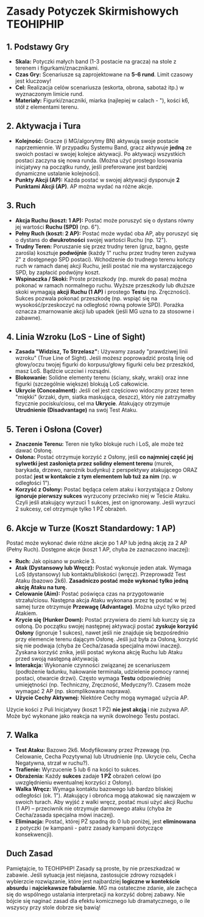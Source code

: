 # Zasady Potyczek Skirmishowych TEOHIPHIP

## 1. Podstawy Gry

* **Skala:** Potyczki małych band (1-3 postacie na gracza) na stole z terenem i figurkami/znacznikami.
* **Czas Gry:** Scenariusze są zaprojektowane na **5-6 rund**. Limit czasowy jest kluczowy!
* **Cel:** Realizacja celów scenariusza (eskorta, obrona, sabotaż itp.) w wyznaczonym limicie rund.
* **Materiały:** Figurki/znaczniki, miarka (najlepiej w calach - "), kości k6, stół z elementami terenu.

## 2. Aktywacja i Tura

* **Kolejność:** Gracze (i MG/algorytmy BN) aktywują swoje postacie naprzemiennie. W przypadku Systemu Band, gracz aktywuje **jedną** ze swoich postaci w swojej kolejce aktywacji. Po aktywacji wszystkich postaci zaczyna się nowa runda. (Można użyć prostego losowania inicjatywy na początku rundy, jeśli preferowane jest bardziej dynamiczne ustalanie kolejności).
* **Punkty Akcji (AP):** Każda postać w swojej aktywacji dysponuje **2 Punktami Akcji (AP)**. AP można wydać na różne akcje.

## 3. Ruch

* **Akcja Ruchu (koszt: 1 AP):** Postać może poruszyć się o dystans równy jej wartości **Ruchu (SPD)** (np. 6").
* **Pełny Ruch (koszt: 2 AP):** Postać może wydać oba AP, aby poruszyć się o dystans do **dwukrotności** swojej wartości Ruchu (np. 12").
* **Trudny Teren:** Poruszanie się przez trudny teren (gruz, bagno, gęste zarośla) kosztuje **podwójnie** (każdy 1" ruchu przez trudny teren zużywa 2" z dostępnego SPD postaci). Wchodzenie do trudnego terenu kończy ruch w ramach danej akcji Ruchu, jeśli postać nie ma wystarczającego SPD, by zapłacić podwójny koszt.
* **Wspinaczka / Skoki:** Proste przeszkody (np. murek do pasa) można pokonać w ramach normalnego ruchu. Wyższe przeszkody lub dłuższe skoki wymagają **akcji Ruchu (1 AP)** i prostego **Testu** (np. Zręczności). Sukces pozwala pokonać przeszkodę (np. wspiąć się na wysokość/przeskoczyć na odległość równą połowie SPD). Porażka oznacza zmarnowanie akcji lub upadek (jeśli MG uzna to za stosowne i zabawne).

## 4. Linia Wzroku (LoS - Line of Sight)

* **Zasada "Widzisz, To Strzelasz":** Używamy zasady "prawdziwej linii wzroku" (True Line of Sight). Jeśli możesz poprowadzić prostą linię od głowy/oczu twojej figurki do korpusu/głowy figurki celu bez przeszkód, masz LoS. Bądźcie uczciwi i rozsądni.
* **Blokowanie:** Solidne elementy terenu (ściany, skały, wraki) oraz inne figurki (szczególnie większe) blokują LoS całkowicie.
* **Ukrycie (Concealment):** Jeśli cel jest częściowo widoczny przez teren "miękki" (krzaki, dym, siatka maskująca, deszcz), który nie zatrzymałby fizycznie pocisku/ciosu, cel ma **Ukrycie**. Atakujący otrzymuje **Utrudnienie (Disadvantage)** na swój Test Ataku.

## 5. Teren i Osłona (Cover)

* **Znaczenie Terenu:** Teren nie tylko blokuje ruch i LoS, ale może też dawać Osłonę.
* **Osłona:** Postać otrzymuje korzyść z Osłony, jeśli **co najmniej część jej sylwetki jest zasłonięta przez solidny element terenu** (murek, barykada, drzewo, narożnik budynku) z perspektywy atakującego ORAZ postać **jest w kontakcie z tym elementem lub tuż za nim** (np. w odległości 1").
* **Korzyść z Osłony:** Postać będąca celem ataku i korzystająca z Osłony **ignoruje pierwszy sukces** wyrzucony przeciwko niej w Teście Ataku. Czyli jeśli atakujący wyrzuci 1 sukces, jest on ignorowany. Jeśli wyrzuci 2 sukcesy, cel otrzymuje tylko 1 PŻ obrażeń.

## 6. Akcje w Turze (Koszt Standardowy: 1 AP)

Postać może wykonać dwie różne akcje po 1 AP lub jedną akcję za 2 AP (Pełny Ruch). Dostępne akcje (koszt 1 AP, chyba że zaznaczono inaczej):

* **Ruch:** Jak opisano w punkcie 3.
* **Atak (Dystansowy lub Wręcz):** Postać wykonuje jeden atak. Wymaga LoS (dystansowy) lub kontaktu/bliskości (wręcz). Przeprowadź Test Ataku (bazowo 2k6). **Zasadniczo postać może wykonać tylko jedną akcję Ataku na turę.**
* **Celowanie (Aim):** Postać poświęca czas na przygotowanie strzału/ciosu. Następna akcja Ataku wykonana przez tę postać w tej samej turze otrzymuje **Przewagę (Advantage)**. Można użyć tylko przed Atakiem.
* **Krycie się (Hunker Down):** Postać przywiera do ziemi lub kurczy się za osłoną. Do początku swojej następnej aktywacji postać **zyskuje korzyść Osłony** (ignoruje 1 sukces), nawet jeśli nie znajduje się bezpośrednio przy elemencie terenu dającym Osłonę. Jeśli już była za Osłoną, korzyść się nie podwaja (chyba że Cecha/zasada specjalna mówi inaczej). Zyskana korzyść znika, jeśli postać wykona akcję Ruchu lub Ataku przed swoją następną aktywacją.
* **Interakcja:** Wykonanie czynności związanej ze scenariuszem (podłożenie ładunku, hakowanie terminala, udzielenie pomocy rannej postaci, otwarcie drzwi). Często wymaga **Testu** odpowiedniej umiejętności (np. Techniczny, Zręczność, Medyczny?). Czasem może wymagać 2 AP (np. skomplikowana naprawa).
* **Użycie Cechy Aktywnej:** Niektóre Cechy mogą wymagać użycia AP.

Użycie kości z Puli Inicjatywy (koszt 1 PŻ) **nie jest akcją** i nie zużywa AP. Może być wykonane jako reakcja na wynik dowolnego Testu postaci.

## 7. Walka

* **Test Ataku:** Bazowo 2k6. Modyfikowany przez Przewagę (np. Celowanie, Cecha Pozytywna) lub Utrudnienie (np. Ukrycie celu, Cecha Negatywna, strzał w ruchu?).
* **Trafienie:** Wyrzucenie 5 lub 6 na kości to sukces.
* **Obrażenia:** Każdy **sukces** zadaje **1 PŻ** obrażeń celowi (po uwzględnieniu ewentualnej korzyści z Osłony).
* **Walka Wręcz:** Wymaga kontaktu bazowego lub bardzo bliskiej odległości (ok. 1"). Atakujący i obrońca mogą atakować się nawzajem w swoich turach. Aby wyjść z walki wręcz, postać musi użyć akcji Ruchu (1 AP) – przeciwnik nie otrzymuje darmowego ataku (chyba że Cecha/zasada specjalna mówi inaczej).
* **Eliminacja:** Postać, której PŻ spadną do 0 lub poniżej, jest **eliminowana** z potyczki (w kampanii - patrz zasady kampanii dotyczące konsekwencji).

## Duch Zasad

Pamiętajcie, to TEOHIPHIP! Zasady są proste, by nie przeszkadzać w zabawie. Jeśli sytuacja jest niejasna, zastosujcie zdrowy rozsądek i wybierzcie rozwiązanie, które jest najbardziej **logiczne w kontekście absurdu** i **najciekawsze fabularnie**. MG ma ostateczne zdanie, ale zachęca się do wspólnego ustalania interpretacji na korzyść dobrej zabawy. Nie bójcie się naginać zasad dla efektu komicznego lub dramatycznego, o ile wszyscy przy stole dobrze się bawią!
